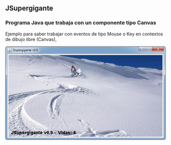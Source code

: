 ## JSupergigante 

### Programa Java que trabaja con un componente tipo Canvas

Ejemplo para saber trabajar con eventos de tipo Mouse o Key en contextos de dibujo libre (Canvas),

![alt text](https://raw.githubusercontent.com/DavidContrerasICAI/javaCourseExamples/master/10c5.juegoEsqui/output.jpg)
